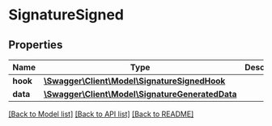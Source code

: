 # SignatureSigned

## Properties
Name | Type | Description | Notes
------------ | ------------- | ------------- | -------------
**hook** | [**\Swagger\Client\Model\SignatureSignedHook**](SignatureSignedHook.md) |  | [optional] 
**data** | [**\Swagger\Client\Model\SignatureGeneratedData**](SignatureGeneratedData.md) |  | [optional] 

[[Back to Model list]](../../README.md#documentation-for-models) [[Back to API list]](../../README.md#documentation-for-api-endpoints) [[Back to README]](../../README.md)

